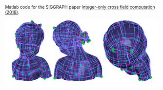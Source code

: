 Matlab code for the SIGGRAPH paper [Integer-only cross field computation (2018)](https://dl.acm.org/doi/abs/10.1145/3197517.3201375).

![Example result](https://github.com/nahumfarchi/IOQ/blob/master/img/sample.PNG)
